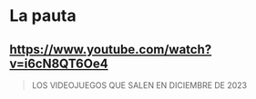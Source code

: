 # La pauta

## https://www.youtube.com/watch?v=i6cN8QT6Oe4

> LOS VIDEOJUEGOS QUE SALEN EN DICIEMBRE DE 2023 
